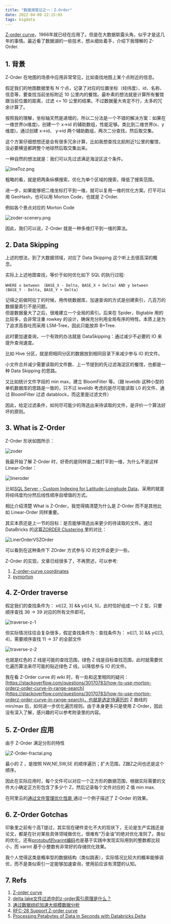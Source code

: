```yaml
---
title: "数据湖笔记之一：Z-Order"
date: 2022-04-09 22:15:03
tags: bigdata
---
```


[Z-order curve](https://en.wikipedia.org/wiki/Z-order_curve)，1966年就已经在应用了。但是在大数据崭露头角，似乎才是这几年的事情。最近看了数据湖的一些技术，想从细处着手，介绍下我理解的 Z-Order.

## 1. 背景

Z-Order 在地图的场景中应用非常常见，比如查找地图上某个点附近的信息。

假定我们的地图数据里有 N 个点，记录了对应的位置坐标（经纬度）、id、名称、信息等，要查找当前坐标附近 10 公里内的餐馆。最朴素的想法就是计算所有餐馆跟当前位置的距离，过滤 <= 10 公里的结果。不过数据量大肯定不行，太多的冗余计算了。

按照我的理解，坐标轴天然是递增的，所以二分法是一个不错的解决方案：如果在一维世界(x维度)，创建一个 x->id 的辅助数组，性能足够。类比到二维世界(x、y维度)，通过创建 x->id、 y->id 两个辅助数组，两次二分查找，然后取交集。  

这个方案仔细想想还是会有很多冗余计算，比如我想查找北航附近1公里的餐馆，没必要横竖都跨整个地球然后取交集出来。

一种自然的想法就是：我们可以先过滤满足海淀区这个条件。

![lineToz.png](/assets/images/zorder/lineToz.png)

粗略的看，就是把两条纵横搜索，优化为单个区域的搜索，降低了搜索范围。

进一步，如果能够把二维坐标打平到一维，就可以复用一维的优化方案。打平可以用 GeoHash，也可以用 Morton Code，也就是 Z-Order.

例如各个景点对应的 Morton Code

![zoder-scenery.png](/assets/images/zoder-scenery.png)


因此，我们可以说，Z-Order 就是一种多维打平到一维的算法。

## 2. Data Skipping

上述的想法，到了大数据领域，对应了 Data Skipping 这个听上去很高深的概念。

实际上上述地图查找，等价于如何优化如下 SQL 的执行过程:
```
WHERE x between （BASE_X - Delta, BASE_X + Delta) AND y between (BASE_Y - Delta, BASE_Y + Delta) 
```

记得之前做阿拉丁的时候，用传统数据库，加速查询的方式是创建索引，几百万的数据量索引不是问题。  
但是数据量大了之后，很难建立一个全局的索引。后来在 Spider，Bigtable 用的比较多，会非常注重 rowkey 的设计，确保充分利用全局有序的特性。本质上是为了追求高吞吐而采用 LSM-Tree，因此只能放弃 B+Tree.

此时要加速查询，一个有效的办法就是 DataSkipping：通过减少不必要的 IO 来提升查询速度。

比如 Hive 分区，就是把相同分区的数据放到相同目录下来减少参与 IO 的文件。

小文件合并减少需要读取的文件数、上一节提到的先过滤海淀区的餐馆，也都是一种 Data Skipping 的思路。

又比如统计文件字段的 min max，建立 BloomFilter 等。（跟 leveldb 这种小型的单机数据库的思路是一致的，只不过 leveldb 考虑的是尽可能读取 L0 的文件、通过 BloomFilter 过滤 datablock，而这里是过滤文件）

因此，给定过滤条件，如何尽可能少的筛选出来待读取的文件，是评价一个算法好坏的原则。

## 3. What is Z-Order

Z-Order 形状如图所示：

![zoder](/assets/images/zorder/zoder.png)

我最开始了解 Z-Order 时，好奇的是同样是二维打平到一维，为什么不是这样 Linear-Order：

![lineroder](/assets/images/zorder/lineroder.png)

比如[SQL Server - Custom Indexing for Latitude-Longitude Data](https://docs.microsoft.com/en-us/archive/msdn-magazine/2012/june/sql-server-custom-indexing-for-latitude-longitude-data)，采用的就是将经纬度均分然后线性顺序自增值的方式。

相比介绍清楚 What is Z-Order，我觉得搞清楚为什么是 Z-Order 而不是其他比如 Linear-Order 同样重要。

其实本质还是上一节的目标：是否能够筛选出来更少的待读取的文件。通过 DataBricks 的这篇[ZORDER Clustering
](https://databricks.com/blog/2018/07/31/processing-petabytes-of-data-in-seconds-with-databricks-delta.html)里的对比：

![LinerOrderVSZOrder](/assets/images/LinerOrderVSZOrder.png)

可以看到在这种条件下 ZOrder 方式参与 IO 的文件会更少一些。

Z-Order 的实现，文章已经很多了，不再赘述，可以参考:
1. [Z-order-curve coordinates](https://stackoverflow.com/questions/12157685/z-order-curve-coordinates)
2. [pymorton](https://github.com/trevorprater/pymorton)

## 4. Z-Order traverse

假定我们的查找条件为： x∈[2, 3] && y∈[4, 5]，此时恰好组成一个 Z 型，只要顺序查找 36 -> 39 对应的所有文件即可。

![traverse-z-1](/assets/images/traverse-z-1.png)

但实际情况往往会复杂很多，假定查找条件为：查找条件为： x∈[1, 3] && y∈[3, 4]，需要顺序查找 11 -> 37 的全部文件

![traverse-z-2](/assets/images/traverse-z-2.png)

也就是红色的 Z 线是可能的查找范围，绿色 Z 线是目标查找范围，此时就需要优化遍历算法来尽可能的贴近绿色 Z 线，以降低参与 IO 的文件。

我在看 Z-Order curve 的 wiki 时，有一处和这里相同的疑问：[https://stackoverflow.com/questions/30170783/how-to-use-morton-orderz-order-curve-in-range-search](https://stackoverflow.com/questions/30170783/how-to-use-morton-orderz-order-curve-in-range-search)，也就是选定待遍历的 Z 曲线的 min/max 后，如何进一步优化遍历规则。由于本身更多只是使用 Z-Order，因此没有深入了解，感兴趣的可以参考附录里的内容。

## 5. Z-Order 应用

由于 Z-Order 满足分形的特性

![Z-Order-fractal.png](/assets/images/Z-Order-fractal.png)

最小的 Z ，是按照 NW,NE,SW,SE 的顺序遍历；扩大范围，Z跟Z之间也还是这个顺序。

因此在实际应用时，每个文件可以对应一个正方形的数据范围，根据实际需要的文件大小确定正方形包含了多少个 Z，然后记录每个文件对应的 Z 值 min max.

在阿里云的[通过文件管理优化性能
](https://help.aliyun.com/document_detail/188264.html)通过一个例子描述了 Z-Order 的效果。

## 6. Z-Order Gotchas

印象里之前有个高T提过，其实现在硬件变化不大的现状下，无论是生产实践还是论文，都是在针对某些具体领域做优化，很难有“万金油”的绝对优化准则了。类似的优化，还有[protobuf的varint编码](https://izualzhy.cn/protobuf-encode-varint-and-zigzag)也是基于实践中发现实际用到的整数都比较小，而 varint 基于小整数有非常好的存储优化效果。

我个人觉得这类是概率型的数据结构（类似跳表），实际情况比较大的概率能够调优，而不是类似索引一定能够加速查询，使用前应该有清楚的认知。

## 7. Refs

1. [Z-order curve](https://en.wikipedia.org/wiki/Z-order_curve)
2. [delta lake文件过滤中的z-order索引原理是什么？
](https://www.zhihu.com/question/448956173)
3. [通过数据组织加速大规模数据分析
](https://zhuanlan.zhihu.com/p/354334895)
4. [RFC-28 Support Z-order curve](https://cwiki.apache.org/confluence/pages/viewpage.action?pageId=181307144)
5. [Processing Petabytes of Data in Seconds with Databricks Delta](https://databricks.com/blog/2018/07/31/processing-petabytes-of-data-in-seconds-with-databricks-delta.html)

